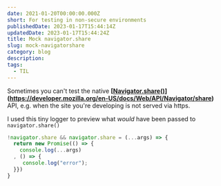 ```yaml
---
date: 2021-01-20T00:00:00.000Z
short: For testing in non-secure environments
publishedDate: 2023-01-17T15:44:14Z
updatedDate: 2023-01-17T15:44:24Z
title: Mock navigator.share
slug: mock-navigatorshare
category: blog
description:
tags:
  - TIL
---
```



Sometimes you can't test the native **[[Navigator.share()](https://developer.mozilla.org/en-US/docs/Web/API/Navigator/share)](https://developer.mozilla.org/en-US/docs/Web/API/Navigator/share)** API, e.g. when the site you're developing is not served via https.

I used this tiny logger to preview what *would* have been passed to `navigator.share()`

```js
!navigator.share && navigator.share = (...args) => {
  return new Promise(() => {
    console.log(...args)
  , () => {
     console.log("error");
  }})
}
```
